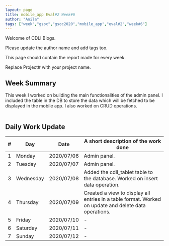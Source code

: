 ```yaml
---
layout: page
title: mobile_app Eval#2 Week#6
author: "Anila"
tags: ["week","gsoc","gsoc2020","mobile_app","eval#2","week#6"]
---
```

Welcome of CDLI Blogs.

Please update the author name and add tags too. 

This page should contain the report made for every week.

Replace Project# with your project name.

## Week Summary

This week I worked on building the main functionalities of the admin panel. I included the table in the DB to store the data which will be fetched to be displayed in the mobile app. I also worked on CRUD operations.<br><br>


## Daily Work Update

|\#|Day|Date|A short description of the work done|  
|---	|---	|---	|---	|  
|1   	| Monday 	|   2020/07/06	|Admin panel.   	|  
|2   	| Tuesday  	|   2020/07/07	|Admin panel.   	|  
|3   	| Wednesday  	|  2020/07/08 	|Added the cdli_tablet table to the database. Worked on insert data operation.   	|  
|4   	| Thursday  	|   2020/07/09	|Created a view to display all entries in a table format. Worked on update and delete data operations.   	|  
|5   	| Friday  	|   2020/07/10	|-   	|  
|6   	| Saturday  	|   2020/07/11	|-   	|  
|7   	| Sunday  	|   2020/07/12	|-   	|  

